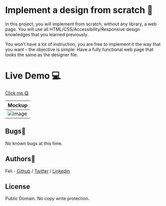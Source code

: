 # Implement a design from scratch 🎉

In this project, you will implement from scratch, without any library, a web page. You will use all HTML/CSS/Accessibility/Responsive design knowledges that you learned previously.

You won’t have a lot of instruction, you are free to implement it the way that you want - the objective is simple: Have a fully functional web page that looks the same as the designer file.

# Live Demo 💻

[Click me 😋](https://holberton-headphones.felisolo.repl.co)

| Mockup |
| --- |
|![image](https://holbertonintranet.s3.amazonaws.com/uploads/medias/2020/2/60df485eb772ecbad54a.jpg?X-Amz-Algorithm=AWS4-HMAC-SHA256&X-Amz-Credential=AKIARDDGGGOUWMNL5ANN%2F20200902%2Fus-east-1%2Fs3%2Faws4_request&X-Amz-Date=20200902T233814Z&X-Amz-Expires=86400&X-Amz-SignedHeaders=host&X-Amz-Signature=dc57af3672e865283f2ca28e9d4c5ec04ef46be8af9b2a3e8c3c2400a20910b1)|

## Bugs🐞
No known bugs at this time. 

## Authors📜

Feli - [Github](https://github.com/FeliPrado31/) / [Twitter](https://twitter.com/FeliPrado2) / [Linkedin](https://www.linkedin.com/in/juan-felipe-cubillos-prado-312870180/)

## License
Public Domain. No copy write protection. 
